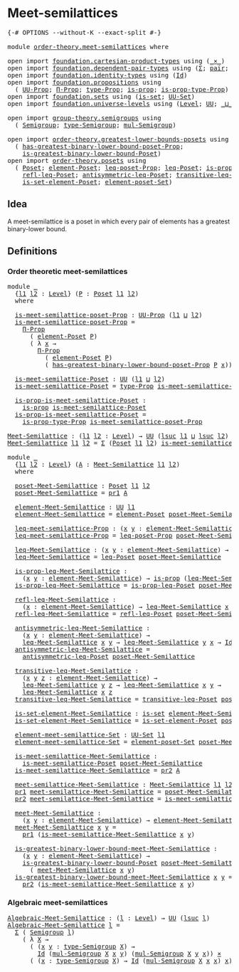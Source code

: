 # Meet-semilattices

<pre class="Agda"><a id="30" class="Symbol">{-#</a> <a id="34" class="Keyword">OPTIONS</a> <a id="42" class="Pragma">--without-K</a> <a id="54" class="Pragma">--exact-split</a> <a id="68" class="Symbol">#-}</a>

<a id="73" class="Keyword">module</a> <a id="80" href="order-theory.meet-semilattices.html" class="Module">order-theory.meet-semilattices</a> <a id="111" class="Keyword">where</a>

<a id="118" class="Keyword">open</a> <a id="123" class="Keyword">import</a> <a id="130" href="foundation.cartesian-product-types.html" class="Module">foundation.cartesian-product-types</a> <a id="165" class="Keyword">using</a> <a id="171" class="Symbol">(</a><a id="172" href="foundation-core.cartesian-product-types.html#590" class="Function Operator">_×_</a><a id="175" class="Symbol">)</a>
<a id="177" class="Keyword">open</a> <a id="182" class="Keyword">import</a> <a id="189" href="foundation.dependent-pair-types.html" class="Module">foundation.dependent-pair-types</a> <a id="221" class="Keyword">using</a> <a id="227" class="Symbol">(</a><a id="228" href="foundation-core.dependent-pair-types.html#515" class="Record">Σ</a><a id="229" class="Symbol">;</a> <a id="231" href="foundation-core.dependent-pair-types.html#588" class="InductiveConstructor">pair</a><a id="235" class="Symbol">;</a> <a id="237" href="foundation-core.dependent-pair-types.html#605" class="Field">pr1</a><a id="240" class="Symbol">;</a> <a id="242" href="foundation-core.dependent-pair-types.html#617" class="Field">pr2</a><a id="245" class="Symbol">)</a>
<a id="247" class="Keyword">open</a> <a id="252" class="Keyword">import</a> <a id="259" href="foundation.identity-types.html" class="Module">foundation.identity-types</a> <a id="285" class="Keyword">using</a> <a id="291" class="Symbol">(</a><a id="292" href="foundation-core.identity-types.html#1767" class="Datatype">Id</a><a id="294" class="Symbol">)</a>
<a id="296" class="Keyword">open</a> <a id="301" class="Keyword">import</a> <a id="308" href="foundation.propositions.html" class="Module">foundation.propositions</a> <a id="332" class="Keyword">using</a>
  <a id="340" class="Symbol">(</a> <a id="342" href="foundation-core.propositions.html#1393" class="Function">UU-Prop</a><a id="349" class="Symbol">;</a> <a id="351" href="foundation-core.propositions.html#6694" class="Function">Π-Prop</a><a id="357" class="Symbol">;</a> <a id="359" href="foundation-core.propositions.html#1495" class="Function">type-Prop</a><a id="368" class="Symbol">;</a> <a id="370" href="foundation-core.propositions.html#1309" class="Function">is-prop</a><a id="377" class="Symbol">;</a> <a id="379" href="foundation-core.propositions.html#1562" class="Function">is-prop-type-Prop</a><a id="396" class="Symbol">)</a>
<a id="398" class="Keyword">open</a> <a id="403" class="Keyword">import</a> <a id="410" href="foundation.sets.html" class="Module">foundation.sets</a> <a id="426" class="Keyword">using</a> <a id="432" class="Symbol">(</a><a id="433" href="foundation-core.sets.html#1113" class="Function">is-set</a><a id="439" class="Symbol">;</a> <a id="441" href="foundation-core.sets.html#1190" class="Function">UU-Set</a><a id="447" class="Symbol">)</a>
<a id="449" class="Keyword">open</a> <a id="454" class="Keyword">import</a> <a id="461" href="foundation.universe-levels.html" class="Module">foundation.universe-levels</a> <a id="488" class="Keyword">using</a> <a id="494" class="Symbol">(</a><a id="495" href="Agda.Primitive.html#597" class="Postulate">Level</a><a id="500" class="Symbol">;</a> <a id="502" href="foundation-core.universe-levels.html#235" class="Primitive">UU</a><a id="504" class="Symbol">;</a> <a id="506" href="Agda.Primitive.html#810" class="Primitive Operator">_⊔_</a><a id="509" class="Symbol">;</a> <a id="511" href="Agda.Primitive.html#780" class="Primitive">lsuc</a><a id="515" class="Symbol">)</a>

<a id="518" class="Keyword">open</a> <a id="523" class="Keyword">import</a> <a id="530" href="group-theory.semigroups.html" class="Module">group-theory.semigroups</a> <a id="554" class="Keyword">using</a>
  <a id="562" class="Symbol">(</a> <a id="564" href="group-theory.semigroups.html#737" class="Function">Semigroup</a><a id="573" class="Symbol">;</a> <a id="575" href="group-theory.semigroups.html#933" class="Function">type-Semigroup</a><a id="589" class="Symbol">;</a> <a id="591" href="group-theory.semigroups.html#1215" class="Function">mul-Semigroup</a><a id="604" class="Symbol">)</a>

<a id="607" class="Keyword">open</a> <a id="612" class="Keyword">import</a> <a id="619" href="order-theory.greatest-lower-bounds-posets.html" class="Module">order-theory.greatest-lower-bounds-posets</a> <a id="661" class="Keyword">using</a>
  <a id="669" class="Symbol">(</a> <a id="671" href="order-theory.greatest-lower-bounds-posets.html#3384" class="Function">has-greatest-binary-lower-bound-poset-Prop</a><a id="713" class="Symbol">;</a>
    <a id="719" href="order-theory.greatest-lower-bounds-posets.html#2016" class="Function">is-greatest-binary-lower-bound-Poset</a><a id="755" class="Symbol">)</a>
<a id="757" class="Keyword">open</a> <a id="762" class="Keyword">import</a> <a id="769" href="order-theory.posets.html" class="Module">order-theory.posets</a> <a id="789" class="Keyword">using</a>
  <a id="797" class="Symbol">(</a> <a id="799" href="order-theory.posets.html#731" class="Function">Poset</a><a id="804" class="Symbol">;</a> <a id="806" href="order-theory.posets.html#1145" class="Function">element-Poset</a><a id="819" class="Symbol">;</a> <a id="821" href="order-theory.posets.html#1194" class="Function">leq-poset-Prop</a><a id="835" class="Symbol">;</a> <a id="837" href="order-theory.posets.html#1280" class="Function">leq-Poset</a><a id="846" class="Symbol">;</a> <a id="848" href="order-theory.posets.html#1375" class="Function">is-prop-leq-Poset</a><a id="865" class="Symbol">;</a>
    <a id="871" href="order-theory.posets.html#1511" class="Function">refl-leq-Poset</a><a id="885" class="Symbol">;</a> <a id="887" href="order-theory.posets.html#1983" class="Function">antisymmetric-leq-Poset</a><a id="910" class="Symbol">;</a> <a id="912" href="order-theory.posets.html#1610" class="Function">transitive-leq-Poset</a><a id="932" class="Symbol">;</a>
    <a id="938" href="order-theory.posets.html#2125" class="Function">is-set-element-Poset</a><a id="958" class="Symbol">;</a> <a id="960" href="order-theory.posets.html#2464" class="Function">element-poset-Set</a><a id="977" class="Symbol">)</a>
</pre>
## Idea

A meet-semilattice is a poset in which every pair of elements has a greatest binary-lower bound.

## Definitions

### Order theoretic meet-semilattices

<pre class="Agda"><a id="1154" class="Keyword">module</a> <a id="1161" href="order-theory.meet-semilattices.html#1161" class="Module">_</a>
  <a id="1165" class="Symbol">{</a><a id="1166" href="order-theory.meet-semilattices.html#1166" class="Bound">l1</a> <a id="1169" href="order-theory.meet-semilattices.html#1169" class="Bound">l2</a> <a id="1172" class="Symbol">:</a> <a id="1174" href="Agda.Primitive.html#597" class="Postulate">Level</a><a id="1179" class="Symbol">}</a> <a id="1181" class="Symbol">(</a><a id="1182" href="order-theory.meet-semilattices.html#1182" class="Bound">P</a> <a id="1184" class="Symbol">:</a> <a id="1186" href="order-theory.posets.html#731" class="Function">Poset</a> <a id="1192" href="order-theory.meet-semilattices.html#1166" class="Bound">l1</a> <a id="1195" href="order-theory.meet-semilattices.html#1169" class="Bound">l2</a><a id="1197" class="Symbol">)</a>
  <a id="1201" class="Keyword">where</a>

  <a id="1210" href="order-theory.meet-semilattices.html#1210" class="Function">is-meet-semilattice-poset-Prop</a> <a id="1241" class="Symbol">:</a> <a id="1243" href="foundation-core.propositions.html#1393" class="Function">UU-Prop</a> <a id="1251" class="Symbol">(</a><a id="1252" href="order-theory.meet-semilattices.html#1166" class="Bound">l1</a> <a id="1255" href="Agda.Primitive.html#810" class="Primitive Operator">⊔</a> <a id="1257" href="order-theory.meet-semilattices.html#1169" class="Bound">l2</a><a id="1259" class="Symbol">)</a>
  <a id="1263" href="order-theory.meet-semilattices.html#1210" class="Function">is-meet-semilattice-poset-Prop</a> <a id="1294" class="Symbol">=</a>
    <a id="1300" href="foundation-core.propositions.html#6694" class="Function">Π-Prop</a>
      <a id="1313" class="Symbol">(</a> <a id="1315" href="order-theory.posets.html#1145" class="Function">element-Poset</a> <a id="1329" href="order-theory.meet-semilattices.html#1182" class="Bound">P</a><a id="1330" class="Symbol">)</a>
      <a id="1338" class="Symbol">(</a> <a id="1340" class="Symbol">λ</a> <a id="1342" href="order-theory.meet-semilattices.html#1342" class="Bound">x</a> <a id="1344" class="Symbol">→</a>
        <a id="1354" href="foundation-core.propositions.html#6694" class="Function">Π-Prop</a>
          <a id="1371" class="Symbol">(</a> <a id="1373" href="order-theory.posets.html#1145" class="Function">element-Poset</a> <a id="1387" href="order-theory.meet-semilattices.html#1182" class="Bound">P</a><a id="1388" class="Symbol">)</a>
          <a id="1400" class="Symbol">(</a> <a id="1402" href="order-theory.greatest-lower-bounds-posets.html#3384" class="Function">has-greatest-binary-lower-bound-poset-Prop</a> <a id="1445" href="order-theory.meet-semilattices.html#1182" class="Bound">P</a> <a id="1447" href="order-theory.meet-semilattices.html#1342" class="Bound">x</a><a id="1448" class="Symbol">))</a>

  <a id="1454" href="order-theory.meet-semilattices.html#1454" class="Function">is-meet-semilattice-Poset</a> <a id="1480" class="Symbol">:</a> <a id="1482" href="foundation-core.universe-levels.html#235" class="Primitive">UU</a> <a id="1485" class="Symbol">(</a><a id="1486" href="order-theory.meet-semilattices.html#1166" class="Bound">l1</a> <a id="1489" href="Agda.Primitive.html#810" class="Primitive Operator">⊔</a> <a id="1491" href="order-theory.meet-semilattices.html#1169" class="Bound">l2</a><a id="1493" class="Symbol">)</a>
  <a id="1497" href="order-theory.meet-semilattices.html#1454" class="Function">is-meet-semilattice-Poset</a> <a id="1523" class="Symbol">=</a> <a id="1525" href="foundation-core.propositions.html#1495" class="Function">type-Prop</a> <a id="1535" href="order-theory.meet-semilattices.html#1210" class="Function">is-meet-semilattice-poset-Prop</a>

  <a id="1569" href="order-theory.meet-semilattices.html#1569" class="Function">is-prop-is-meet-semilattice-Poset</a> <a id="1603" class="Symbol">:</a>
    <a id="1609" href="foundation-core.propositions.html#1309" class="Function">is-prop</a> <a id="1617" href="order-theory.meet-semilattices.html#1454" class="Function">is-meet-semilattice-Poset</a>
  <a id="1645" href="order-theory.meet-semilattices.html#1569" class="Function">is-prop-is-meet-semilattice-Poset</a> <a id="1679" class="Symbol">=</a>
    <a id="1685" href="foundation-core.propositions.html#1562" class="Function">is-prop-type-Prop</a> <a id="1703" href="order-theory.meet-semilattices.html#1210" class="Function">is-meet-semilattice-poset-Prop</a>

<a id="Meet-Semilattice"></a><a id="1735" href="order-theory.meet-semilattices.html#1735" class="Function">Meet-Semilattice</a> <a id="1752" class="Symbol">:</a> <a id="1754" class="Symbol">(</a><a id="1755" href="order-theory.meet-semilattices.html#1755" class="Bound">l1</a> <a id="1758" href="order-theory.meet-semilattices.html#1758" class="Bound">l2</a> <a id="1761" class="Symbol">:</a> <a id="1763" href="Agda.Primitive.html#597" class="Postulate">Level</a><a id="1768" class="Symbol">)</a> <a id="1770" class="Symbol">→</a> <a id="1772" href="foundation-core.universe-levels.html#235" class="Primitive">UU</a> <a id="1775" class="Symbol">(</a><a id="1776" href="Agda.Primitive.html#780" class="Primitive">lsuc</a> <a id="1781" href="order-theory.meet-semilattices.html#1755" class="Bound">l1</a> <a id="1784" href="Agda.Primitive.html#810" class="Primitive Operator">⊔</a> <a id="1786" href="Agda.Primitive.html#780" class="Primitive">lsuc</a> <a id="1791" href="order-theory.meet-semilattices.html#1758" class="Bound">l2</a><a id="1793" class="Symbol">)</a>
<a id="1795" href="order-theory.meet-semilattices.html#1735" class="Function">Meet-Semilattice</a> <a id="1812" href="order-theory.meet-semilattices.html#1812" class="Bound">l1</a> <a id="1815" href="order-theory.meet-semilattices.html#1815" class="Bound">l2</a> <a id="1818" class="Symbol">=</a> <a id="1820" href="foundation-core.dependent-pair-types.html#515" class="Record">Σ</a> <a id="1822" class="Symbol">(</a><a id="1823" href="order-theory.posets.html#731" class="Function">Poset</a> <a id="1829" href="order-theory.meet-semilattices.html#1812" class="Bound">l1</a> <a id="1832" href="order-theory.meet-semilattices.html#1815" class="Bound">l2</a><a id="1834" class="Symbol">)</a> <a id="1836" href="order-theory.meet-semilattices.html#1454" class="Function">is-meet-semilattice-Poset</a>

<a id="1863" class="Keyword">module</a> <a id="1870" href="order-theory.meet-semilattices.html#1870" class="Module">_</a>
  <a id="1874" class="Symbol">{</a><a id="1875" href="order-theory.meet-semilattices.html#1875" class="Bound">l1</a> <a id="1878" href="order-theory.meet-semilattices.html#1878" class="Bound">l2</a> <a id="1881" class="Symbol">:</a> <a id="1883" href="Agda.Primitive.html#597" class="Postulate">Level</a><a id="1888" class="Symbol">}</a> <a id="1890" class="Symbol">(</a><a id="1891" href="order-theory.meet-semilattices.html#1891" class="Bound">A</a> <a id="1893" class="Symbol">:</a> <a id="1895" href="order-theory.meet-semilattices.html#1735" class="Function">Meet-Semilattice</a> <a id="1912" href="order-theory.meet-semilattices.html#1875" class="Bound">l1</a> <a id="1915" href="order-theory.meet-semilattices.html#1878" class="Bound">l2</a><a id="1917" class="Symbol">)</a>
  <a id="1921" class="Keyword">where</a>

  <a id="1930" href="order-theory.meet-semilattices.html#1930" class="Function">poset-Meet-Semilattice</a> <a id="1953" class="Symbol">:</a> <a id="1955" href="order-theory.posets.html#731" class="Function">Poset</a> <a id="1961" href="order-theory.meet-semilattices.html#1875" class="Bound">l1</a> <a id="1964" href="order-theory.meet-semilattices.html#1878" class="Bound">l2</a>
  <a id="1969" href="order-theory.meet-semilattices.html#1930" class="Function">poset-Meet-Semilattice</a> <a id="1992" class="Symbol">=</a> <a id="1994" href="foundation-core.dependent-pair-types.html#605" class="Field">pr1</a> <a id="1998" href="order-theory.meet-semilattices.html#1891" class="Bound">A</a>

  <a id="2003" href="order-theory.meet-semilattices.html#2003" class="Function">element-Meet-Semilattice</a> <a id="2028" class="Symbol">:</a> <a id="2030" href="foundation-core.universe-levels.html#235" class="Primitive">UU</a> <a id="2033" href="order-theory.meet-semilattices.html#1875" class="Bound">l1</a>
  <a id="2038" href="order-theory.meet-semilattices.html#2003" class="Function">element-Meet-Semilattice</a> <a id="2063" class="Symbol">=</a> <a id="2065" href="order-theory.posets.html#1145" class="Function">element-Poset</a> <a id="2079" href="order-theory.meet-semilattices.html#1930" class="Function">poset-Meet-Semilattice</a>

  <a id="2105" href="order-theory.meet-semilattices.html#2105" class="Function">leq-meet-semilattice-Prop</a> <a id="2131" class="Symbol">:</a> <a id="2133" class="Symbol">(</a><a id="2134" href="order-theory.meet-semilattices.html#2134" class="Bound">x</a> <a id="2136" href="order-theory.meet-semilattices.html#2136" class="Bound">y</a> <a id="2138" class="Symbol">:</a> <a id="2140" href="order-theory.meet-semilattices.html#2003" class="Function">element-Meet-Semilattice</a><a id="2164" class="Symbol">)</a> <a id="2166" class="Symbol">→</a> <a id="2168" href="foundation-core.propositions.html#1393" class="Function">UU-Prop</a> <a id="2176" href="order-theory.meet-semilattices.html#1878" class="Bound">l2</a>
  <a id="2181" href="order-theory.meet-semilattices.html#2105" class="Function">leq-meet-semilattice-Prop</a> <a id="2207" class="Symbol">=</a> <a id="2209" href="order-theory.posets.html#1194" class="Function">leq-poset-Prop</a> <a id="2224" href="order-theory.meet-semilattices.html#1930" class="Function">poset-Meet-Semilattice</a>

  <a id="2250" href="order-theory.meet-semilattices.html#2250" class="Function">leq-Meet-Semilattice</a> <a id="2271" class="Symbol">:</a> <a id="2273" class="Symbol">(</a><a id="2274" href="order-theory.meet-semilattices.html#2274" class="Bound">x</a> <a id="2276" href="order-theory.meet-semilattices.html#2276" class="Bound">y</a> <a id="2278" class="Symbol">:</a> <a id="2280" href="order-theory.meet-semilattices.html#2003" class="Function">element-Meet-Semilattice</a><a id="2304" class="Symbol">)</a> <a id="2306" class="Symbol">→</a> <a id="2308" href="foundation-core.universe-levels.html#235" class="Primitive">UU</a> <a id="2311" href="order-theory.meet-semilattices.html#1878" class="Bound">l2</a>
  <a id="2316" href="order-theory.meet-semilattices.html#2250" class="Function">leq-Meet-Semilattice</a> <a id="2337" class="Symbol">=</a> <a id="2339" href="order-theory.posets.html#1280" class="Function">leq-Poset</a> <a id="2349" href="order-theory.meet-semilattices.html#1930" class="Function">poset-Meet-Semilattice</a>

  <a id="2375" href="order-theory.meet-semilattices.html#2375" class="Function">is-prop-leq-Meet-Semilattice</a> <a id="2404" class="Symbol">:</a>
    <a id="2410" class="Symbol">(</a><a id="2411" href="order-theory.meet-semilattices.html#2411" class="Bound">x</a> <a id="2413" href="order-theory.meet-semilattices.html#2413" class="Bound">y</a> <a id="2415" class="Symbol">:</a> <a id="2417" href="order-theory.meet-semilattices.html#2003" class="Function">element-Meet-Semilattice</a><a id="2441" class="Symbol">)</a> <a id="2443" class="Symbol">→</a> <a id="2445" href="foundation-core.propositions.html#1309" class="Function">is-prop</a> <a id="2453" class="Symbol">(</a><a id="2454" href="order-theory.meet-semilattices.html#2250" class="Function">leq-Meet-Semilattice</a> <a id="2475" href="order-theory.meet-semilattices.html#2411" class="Bound">x</a> <a id="2477" href="order-theory.meet-semilattices.html#2413" class="Bound">y</a><a id="2478" class="Symbol">)</a>
  <a id="2482" href="order-theory.meet-semilattices.html#2375" class="Function">is-prop-leq-Meet-Semilattice</a> <a id="2511" class="Symbol">=</a> <a id="2513" href="order-theory.posets.html#1375" class="Function">is-prop-leq-Poset</a> <a id="2531" href="order-theory.meet-semilattices.html#1930" class="Function">poset-Meet-Semilattice</a>

  <a id="2557" href="order-theory.meet-semilattices.html#2557" class="Function">refl-leq-Meet-Semilattice</a> <a id="2583" class="Symbol">:</a>
    <a id="2589" class="Symbol">(</a><a id="2590" href="order-theory.meet-semilattices.html#2590" class="Bound">x</a> <a id="2592" class="Symbol">:</a> <a id="2594" href="order-theory.meet-semilattices.html#2003" class="Function">element-Meet-Semilattice</a><a id="2618" class="Symbol">)</a> <a id="2620" class="Symbol">→</a> <a id="2622" href="order-theory.meet-semilattices.html#2250" class="Function">leq-Meet-Semilattice</a> <a id="2643" href="order-theory.meet-semilattices.html#2590" class="Bound">x</a> <a id="2645" href="order-theory.meet-semilattices.html#2590" class="Bound">x</a>
  <a id="2649" href="order-theory.meet-semilattices.html#2557" class="Function">refl-leq-Meet-Semilattice</a> <a id="2675" class="Symbol">=</a> <a id="2677" href="order-theory.posets.html#1511" class="Function">refl-leq-Poset</a> <a id="2692" href="order-theory.meet-semilattices.html#1930" class="Function">poset-Meet-Semilattice</a>

  <a id="2718" href="order-theory.meet-semilattices.html#2718" class="Function">antisymmetric-leq-Meet-Semilattice</a> <a id="2753" class="Symbol">:</a>
    <a id="2759" class="Symbol">(</a><a id="2760" href="order-theory.meet-semilattices.html#2760" class="Bound">x</a> <a id="2762" href="order-theory.meet-semilattices.html#2762" class="Bound">y</a> <a id="2764" class="Symbol">:</a> <a id="2766" href="order-theory.meet-semilattices.html#2003" class="Function">element-Meet-Semilattice</a><a id="2790" class="Symbol">)</a> <a id="2792" class="Symbol">→</a>
    <a id="2798" href="order-theory.meet-semilattices.html#2250" class="Function">leq-Meet-Semilattice</a> <a id="2819" href="order-theory.meet-semilattices.html#2760" class="Bound">x</a> <a id="2821" href="order-theory.meet-semilattices.html#2762" class="Bound">y</a> <a id="2823" class="Symbol">→</a> <a id="2825" href="order-theory.meet-semilattices.html#2250" class="Function">leq-Meet-Semilattice</a> <a id="2846" href="order-theory.meet-semilattices.html#2762" class="Bound">y</a> <a id="2848" href="order-theory.meet-semilattices.html#2760" class="Bound">x</a> <a id="2850" class="Symbol">→</a> <a id="2852" href="foundation-core.identity-types.html#1767" class="Datatype">Id</a> <a id="2855" href="order-theory.meet-semilattices.html#2760" class="Bound">x</a> <a id="2857" href="order-theory.meet-semilattices.html#2762" class="Bound">y</a>
  <a id="2861" href="order-theory.meet-semilattices.html#2718" class="Function">antisymmetric-leq-Meet-Semilattice</a> <a id="2896" class="Symbol">=</a>
    <a id="2902" href="order-theory.posets.html#1983" class="Function">antisymmetric-leq-Poset</a> <a id="2926" href="order-theory.meet-semilattices.html#1930" class="Function">poset-Meet-Semilattice</a>

  <a id="2952" href="order-theory.meet-semilattices.html#2952" class="Function">transitive-leq-Meet-Semilattice</a> <a id="2984" class="Symbol">:</a>
    <a id="2990" class="Symbol">(</a><a id="2991" href="order-theory.meet-semilattices.html#2991" class="Bound">x</a> <a id="2993" href="order-theory.meet-semilattices.html#2993" class="Bound">y</a> <a id="2995" href="order-theory.meet-semilattices.html#2995" class="Bound">z</a> <a id="2997" class="Symbol">:</a> <a id="2999" href="order-theory.meet-semilattices.html#2003" class="Function">element-Meet-Semilattice</a><a id="3023" class="Symbol">)</a> <a id="3025" class="Symbol">→</a>
    <a id="3031" href="order-theory.meet-semilattices.html#2250" class="Function">leq-Meet-Semilattice</a> <a id="3052" href="order-theory.meet-semilattices.html#2993" class="Bound">y</a> <a id="3054" href="order-theory.meet-semilattices.html#2995" class="Bound">z</a> <a id="3056" class="Symbol">→</a> <a id="3058" href="order-theory.meet-semilattices.html#2250" class="Function">leq-Meet-Semilattice</a> <a id="3079" href="order-theory.meet-semilattices.html#2991" class="Bound">x</a> <a id="3081" href="order-theory.meet-semilattices.html#2993" class="Bound">y</a> <a id="3083" class="Symbol">→</a>
    <a id="3089" href="order-theory.meet-semilattices.html#2250" class="Function">leq-Meet-Semilattice</a> <a id="3110" href="order-theory.meet-semilattices.html#2991" class="Bound">x</a> <a id="3112" href="order-theory.meet-semilattices.html#2995" class="Bound">z</a>
  <a id="3116" href="order-theory.meet-semilattices.html#2952" class="Function">transitive-leq-Meet-Semilattice</a> <a id="3148" class="Symbol">=</a> <a id="3150" href="order-theory.posets.html#1610" class="Function">transitive-leq-Poset</a> <a id="3171" href="order-theory.meet-semilattices.html#1930" class="Function">poset-Meet-Semilattice</a>

  <a id="3197" href="order-theory.meet-semilattices.html#3197" class="Function">is-set-element-Meet-Semilattice</a> <a id="3229" class="Symbol">:</a> <a id="3231" href="foundation-core.sets.html#1113" class="Function">is-set</a> <a id="3238" href="order-theory.meet-semilattices.html#2003" class="Function">element-Meet-Semilattice</a>
  <a id="3265" href="order-theory.meet-semilattices.html#3197" class="Function">is-set-element-Meet-Semilattice</a> <a id="3297" class="Symbol">=</a> <a id="3299" href="order-theory.posets.html#2125" class="Function">is-set-element-Poset</a> <a id="3320" href="order-theory.meet-semilattices.html#1930" class="Function">poset-Meet-Semilattice</a>

  <a id="3346" href="order-theory.meet-semilattices.html#3346" class="Function">element-meet-semilattice-Set</a> <a id="3375" class="Symbol">:</a> <a id="3377" href="foundation-core.sets.html#1190" class="Function">UU-Set</a> <a id="3384" href="order-theory.meet-semilattices.html#1875" class="Bound">l1</a>
  <a id="3389" href="order-theory.meet-semilattices.html#3346" class="Function">element-meet-semilattice-Set</a> <a id="3418" class="Symbol">=</a> <a id="3420" href="order-theory.posets.html#2464" class="Function">element-poset-Set</a> <a id="3438" href="order-theory.meet-semilattices.html#1930" class="Function">poset-Meet-Semilattice</a>

  <a id="3464" href="order-theory.meet-semilattices.html#3464" class="Function">is-meet-semilattice-Meet-Semilattice</a> <a id="3501" class="Symbol">:</a>
    <a id="3507" href="order-theory.meet-semilattices.html#1454" class="Function">is-meet-semilattice-Poset</a> <a id="3533" href="order-theory.meet-semilattices.html#1930" class="Function">poset-Meet-Semilattice</a>
  <a id="3558" href="order-theory.meet-semilattices.html#3464" class="Function">is-meet-semilattice-Meet-Semilattice</a> <a id="3595" class="Symbol">=</a> <a id="3597" href="foundation-core.dependent-pair-types.html#617" class="Field">pr2</a> <a id="3601" href="order-theory.meet-semilattices.html#1891" class="Bound">A</a>

  <a id="3606" href="order-theory.meet-semilattices.html#3606" class="Function">meet-semilattice-Meet-Semilattice</a> <a id="3640" class="Symbol">:</a> <a id="3642" href="order-theory.meet-semilattices.html#1735" class="Function">Meet-Semilattice</a> <a id="3659" href="order-theory.meet-semilattices.html#1875" class="Bound">l1</a> <a id="3662" href="order-theory.meet-semilattices.html#1878" class="Bound">l2</a>
  <a id="3667" href="foundation-core.dependent-pair-types.html#605" class="Field">pr1</a> <a id="3671" href="order-theory.meet-semilattices.html#3606" class="Function">meet-semilattice-Meet-Semilattice</a> <a id="3705" class="Symbol">=</a> <a id="3707" href="order-theory.meet-semilattices.html#1930" class="Function">poset-Meet-Semilattice</a>
  <a id="3732" href="foundation-core.dependent-pair-types.html#617" class="Field">pr2</a> <a id="3736" href="order-theory.meet-semilattices.html#3606" class="Function">meet-semilattice-Meet-Semilattice</a> <a id="3770" class="Symbol">=</a> <a id="3772" href="order-theory.meet-semilattices.html#3464" class="Function">is-meet-semilattice-Meet-Semilattice</a>

  <a id="3812" href="order-theory.meet-semilattices.html#3812" class="Function">meet-Meet-Semilattice</a> <a id="3834" class="Symbol">:</a>
    <a id="3840" class="Symbol">(</a><a id="3841" href="order-theory.meet-semilattices.html#3841" class="Bound">x</a> <a id="3843" href="order-theory.meet-semilattices.html#3843" class="Bound">y</a> <a id="3845" class="Symbol">:</a> <a id="3847" href="order-theory.meet-semilattices.html#2003" class="Function">element-Meet-Semilattice</a><a id="3871" class="Symbol">)</a> <a id="3873" class="Symbol">→</a> <a id="3875" href="order-theory.meet-semilattices.html#2003" class="Function">element-Meet-Semilattice</a>
  <a id="3902" href="order-theory.meet-semilattices.html#3812" class="Function">meet-Meet-Semilattice</a> <a id="3924" href="order-theory.meet-semilattices.html#3924" class="Bound">x</a> <a id="3926" href="order-theory.meet-semilattices.html#3926" class="Bound">y</a> <a id="3928" class="Symbol">=</a>
    <a id="3934" href="foundation-core.dependent-pair-types.html#605" class="Field">pr1</a> <a id="3938" class="Symbol">(</a><a id="3939" href="order-theory.meet-semilattices.html#3464" class="Function">is-meet-semilattice-Meet-Semilattice</a> <a id="3976" href="order-theory.meet-semilattices.html#3924" class="Bound">x</a> <a id="3978" href="order-theory.meet-semilattices.html#3926" class="Bound">y</a><a id="3979" class="Symbol">)</a>

  <a id="3984" href="order-theory.meet-semilattices.html#3984" class="Function">is-greatest-binary-lower-bound-meet-Meet-Semilattice</a> <a id="4037" class="Symbol">:</a>
    <a id="4043" class="Symbol">(</a><a id="4044" href="order-theory.meet-semilattices.html#4044" class="Bound">x</a> <a id="4046" href="order-theory.meet-semilattices.html#4046" class="Bound">y</a> <a id="4048" class="Symbol">:</a> <a id="4050" href="order-theory.meet-semilattices.html#2003" class="Function">element-Meet-Semilattice</a><a id="4074" class="Symbol">)</a> <a id="4076" class="Symbol">→</a>
    <a id="4082" href="order-theory.greatest-lower-bounds-posets.html#2016" class="Function">is-greatest-binary-lower-bound-Poset</a> <a id="4119" href="order-theory.meet-semilattices.html#1930" class="Function">poset-Meet-Semilattice</a> <a id="4142" href="order-theory.meet-semilattices.html#4044" class="Bound">x</a> <a id="4144" href="order-theory.meet-semilattices.html#4046" class="Bound">y</a>
      <a id="4152" class="Symbol">(</a> <a id="4154" href="order-theory.meet-semilattices.html#3812" class="Function">meet-Meet-Semilattice</a> <a id="4176" href="order-theory.meet-semilattices.html#4044" class="Bound">x</a> <a id="4178" href="order-theory.meet-semilattices.html#4046" class="Bound">y</a><a id="4179" class="Symbol">)</a>
  <a id="4183" href="order-theory.meet-semilattices.html#3984" class="Function">is-greatest-binary-lower-bound-meet-Meet-Semilattice</a> <a id="4236" href="order-theory.meet-semilattices.html#4236" class="Bound">x</a> <a id="4238" href="order-theory.meet-semilattices.html#4238" class="Bound">y</a> <a id="4240" class="Symbol">=</a>
    <a id="4246" href="foundation-core.dependent-pair-types.html#617" class="Field">pr2</a> <a id="4250" class="Symbol">(</a><a id="4251" href="order-theory.meet-semilattices.html#3464" class="Function">is-meet-semilattice-Meet-Semilattice</a> <a id="4288" href="order-theory.meet-semilattices.html#4236" class="Bound">x</a> <a id="4290" href="order-theory.meet-semilattices.html#4238" class="Bound">y</a><a id="4291" class="Symbol">)</a>
</pre>
### Algebraic meet-semilattices

<pre class="Agda"><a id="Algebraic-Meet-Semilattice"></a><a id="4339" href="order-theory.meet-semilattices.html#4339" class="Function">Algebraic-Meet-Semilattice</a> <a id="4366" class="Symbol">:</a> <a id="4368" class="Symbol">(</a><a id="4369" href="order-theory.meet-semilattices.html#4369" class="Bound">l</a> <a id="4371" class="Symbol">:</a> <a id="4373" href="Agda.Primitive.html#597" class="Postulate">Level</a><a id="4378" class="Symbol">)</a> <a id="4380" class="Symbol">→</a> <a id="4382" href="foundation-core.universe-levels.html#235" class="Primitive">UU</a> <a id="4385" class="Symbol">(</a><a id="4386" href="Agda.Primitive.html#780" class="Primitive">lsuc</a> <a id="4391" href="order-theory.meet-semilattices.html#4369" class="Bound">l</a><a id="4392" class="Symbol">)</a>
<a id="4394" href="order-theory.meet-semilattices.html#4339" class="Function">Algebraic-Meet-Semilattice</a> <a id="4421" href="order-theory.meet-semilattices.html#4421" class="Bound">l</a> <a id="4423" class="Symbol">=</a>
  <a id="4427" href="foundation-core.dependent-pair-types.html#515" class="Record">Σ</a> <a id="4429" class="Symbol">(</a> <a id="4431" href="group-theory.semigroups.html#737" class="Function">Semigroup</a> <a id="4441" href="order-theory.meet-semilattices.html#4421" class="Bound">l</a><a id="4442" class="Symbol">)</a>
    <a id="4448" class="Symbol">(</a> <a id="4450" class="Symbol">λ</a> <a id="4452" href="order-theory.meet-semilattices.html#4452" class="Bound">X</a> <a id="4454" class="Symbol">→</a>
      <a id="4462" class="Symbol">(</a> <a id="4464" class="Symbol">(</a><a id="4465" href="order-theory.meet-semilattices.html#4465" class="Bound">x</a> <a id="4467" href="order-theory.meet-semilattices.html#4467" class="Bound">y</a> <a id="4469" class="Symbol">:</a> <a id="4471" href="group-theory.semigroups.html#933" class="Function">type-Semigroup</a> <a id="4486" href="order-theory.meet-semilattices.html#4452" class="Bound">X</a><a id="4487" class="Symbol">)</a> <a id="4489" class="Symbol">→</a>
        <a id="4499" href="foundation-core.identity-types.html#1767" class="Datatype">Id</a> <a id="4502" class="Symbol">(</a><a id="4503" href="group-theory.semigroups.html#1215" class="Function">mul-Semigroup</a> <a id="4517" href="order-theory.meet-semilattices.html#4452" class="Bound">X</a> <a id="4519" href="order-theory.meet-semilattices.html#4465" class="Bound">x</a> <a id="4521" href="order-theory.meet-semilattices.html#4467" class="Bound">y</a><a id="4522" class="Symbol">)</a> <a id="4524" class="Symbol">(</a><a id="4525" href="group-theory.semigroups.html#1215" class="Function">mul-Semigroup</a> <a id="4539" href="order-theory.meet-semilattices.html#4452" class="Bound">X</a> <a id="4541" href="order-theory.meet-semilattices.html#4467" class="Bound">y</a> <a id="4543" href="order-theory.meet-semilattices.html#4465" class="Bound">x</a><a id="4544" class="Symbol">))</a> <a id="4547" href="foundation-core.cartesian-product-types.html#590" class="Function Operator">×</a>
      <a id="4555" class="Symbol">(</a> <a id="4557" class="Symbol">(</a><a id="4558" href="order-theory.meet-semilattices.html#4558" class="Bound">x</a> <a id="4560" class="Symbol">:</a> <a id="4562" href="group-theory.semigroups.html#933" class="Function">type-Semigroup</a> <a id="4577" href="order-theory.meet-semilattices.html#4452" class="Bound">X</a><a id="4578" class="Symbol">)</a> <a id="4580" class="Symbol">→</a> <a id="4582" href="foundation-core.identity-types.html#1767" class="Datatype">Id</a> <a id="4585" class="Symbol">(</a><a id="4586" href="group-theory.semigroups.html#1215" class="Function">mul-Semigroup</a> <a id="4600" href="order-theory.meet-semilattices.html#4452" class="Bound">X</a> <a id="4602" href="order-theory.meet-semilattices.html#4558" class="Bound">x</a> <a id="4604" href="order-theory.meet-semilattices.html#4558" class="Bound">x</a><a id="4605" class="Symbol">)</a> <a id="4607" href="order-theory.meet-semilattices.html#4558" class="Bound">x</a><a id="4608" class="Symbol">))</a>
</pre>